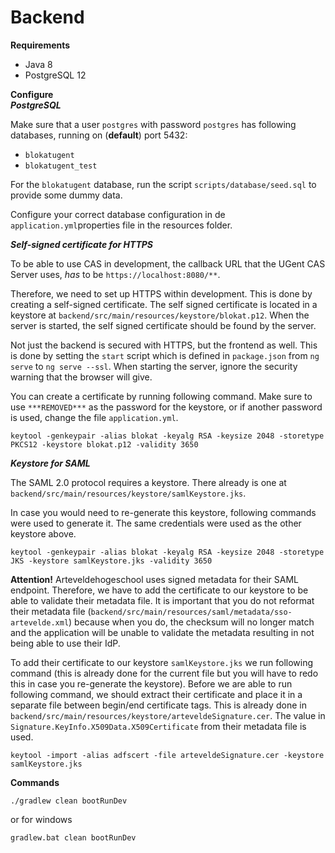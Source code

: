 





# Backend
**Requirements**
- Java 8
- PostgreSQL 12

**Configure**  
***PostgreSQL***

Make sure that a user `postgres` with password `postgres` has following databases, running on (<b>default</b>) port 5432:
- `blokatugent`
- `blokatugent_test`

For the `blokatugent` database, run the script `scripts/database/seed.sql` to provide some dummy data.

Configure your correct database configuration in de `application.yml`properties file in the resources folder.

***Self-signed certificate for HTTPS***

To be able to use CAS in development, the callback URL that the UGent CAS Server uses, <i>has</i> to be `https://localhost:8080/**`.

Therefore, we need to set up HTTPS within development. This is done by creating a self-signed certificate. The self signed certificate is located in a keystore at `backend/src/main/resources/keystore/blokat.p12`. When the server is started, the self signed certificate should be found by the server.

Not just the backend is secured with HTTPS, but the frontend as well. This is done by setting the `start` script which is defined in `package.json` from `ng serve` to `ng serve --ssl`. When starting the server, ignore the security warning that the browser will give.

You can create a certificate by running following command. Make sure to use `***REMOVED***` as the password for the keystore, or if another password is used, change the file `application.yml`.
``` shell script
keytool -genkeypair -alias blokat -keyalg RSA -keysize 2048 -storetype PKCS12 -keystore blokat.p12 -validity 3650
```


***Keystore for SAML***

The SAML 2.0 protocol requires a keystore. There already is one at `backend/src/main/resources/keystore/samlKeystore.jks`.

In case you would need to re-generate this keystore, following commands were used to generate it. The same credentials were used as the other keystore above.

```
keytool -genkeypair -alias blokat -keyalg RSA -keysize 2048 -storetype JKS -keystore samlKeystore.jks -validity 3650
```

**Attention!** Arteveldehogeschool uses signed metadata for their SAML endpoint. Therefore, we have to add the certificate to our keystore to be able to validate their metadata file.
It is important that you do not reformat their metadata file (`backend/src/main/resources/saml/metadata/sso-artevelde.xml`) because when you do, the checksum will no longer match and the application will be unable to validate the metadata resulting in not being able to use their IdP.

To add their certificate to our keystore `samlKeystore.jks` we run following command (this is already done for the current file but you will have to redo this in case you re-generate the keystore).
Before we are able to run following command, we should extract their certificate and place it in a separate file between begin/end certificate tags. This is already done in `backend/src/main/resources/keystore/arteveldeSignature.cer`. The value in `Signature.KeyInfo.X509Data.X509Certificate` from their metadata file is used.

```
keytool -import -alias adfscert -file arteveldeSignature.cer -keystore samlKeystore.jks
```


**Commands**
```shell script
./gradlew clean bootRunDev
```
or for windows
```shell script
gradlew.bat clean bootRunDev
```